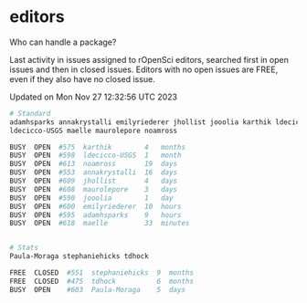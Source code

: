 # editors

Who can handle a package?

Last activity in issues assigned to rOpenSci editors, searched first in open
issues and then in closed issues. Editors with no open issues are FREE, even if
they also have no closed issue.


Updated on Mon Nov 27 12:32:56 UTC 2023

```bash
# Standard
adamhsparks annakrystalli emilyriederer jhollist jooolia karthik ldecicco
ldecicco-USGS maelle maurolepore noamross

BUSY  OPEN  #575  karthik        4   months
BUSY  OPEN  #598  ldecicco-USGS  1   month
BUSY  OPEN  #613  noamross       19  days
BUSY  OPEN  #553  annakrystalli  16  days
BUSY  OPEN  #609  jhollist       4   days
BUSY  OPEN  #608  maurolepore    3   days
BUSY  OPEN  #590  jooolia        1   day
BUSY  OPEN  #600  emilyriederer  10  hours
BUSY  OPEN  #595  adamhsparks    9   hours
BUSY  OPEN  #618  maelle         33  minutes


# Stats
Paula-Moraga stephaniehicks tdhock

FREE  CLOSED  #551  stephaniehicks  9  months
FREE  CLOSED  #475  tdhock          6  months
BUSY  OPEN    #603  Paula-Moraga    5  days
```

